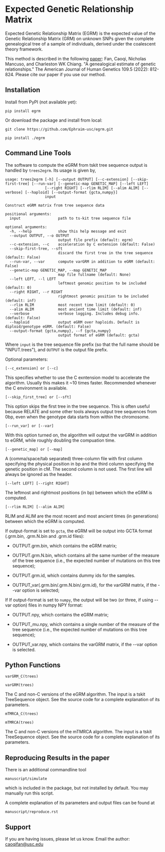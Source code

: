 Expected Genetic Relationship Matrix
========

Expected Genetic Relationship Matrix (EGRM) is the expected value of the Genetic Relationship Matrix (GRM) on unknown SNPs 
given the complete genealogical tree of a sample of individuals, derived under the coalescent theory framework.

This method is described in the following [paper](https://www.cell.com/ajhg/fulltext/S0002-9297(22)00112-4): 
Fan, Caoqi, Nicholas Mancuso, and Charleston WK Chiang. "A genealogical estimate of genetic relationships." The American Journal of Human Genetics 109.5 (2022): 812-824.
Please cite our paper if you use our method.


Installation
------------

Install from PyPI (not available yet):

    pip install egrm

Or download the package and install from local:

    git clone https://github.com/Ephraim-usc/egrm.git
    
    pip install ./egrm


Command Line Tools
------------------
The software to compute the eGRM from tskit tree sequence output is handled by `trees2egrm`. Its usage is given by,

    usage: trees2egrm [-h] [--output OUTPUT] [--c-extension] [--skip-first-tree] [--run-var] [--genetic-map GENETIC_MAP] [--left LEFT]
                      [--right RIGHT] [--rlim RLIM] [--alim ALIM] [--verbose] [--haploid] [--output-format {gcta,numpy}]
                      input

    Construct eGRM matrix from tree sequence data

    positional arguments:
      input                 path to ts-kit tree sequence file

    optional arguments:
      -h, --help            show this help message and exit
      --output OUTPUT, --o OUTPUT
                            output file prefix (default: egrm)
      --c-extension, --c    acceleration by C extension (default: False)
      --skip-first-tree, --sft
                            discard the first tree in the tree sequence (default: False)
      --run-var, --var      compute varGRM in addition to eGRM (default: False)
      --genetic-map GENETIC_MAP, --map GENETIC_MAP
                            map file fullname (default: None)
      --left LEFT, --l LEFT
                            leftmost genomic position to be included (default: 0)
      --right RIGHT, --r RIGHT
                            rightmost genomic position to be included (default: inf)
      --rlim RLIM           most recent time limit (default: 0)
      --alim ALIM           most ancient time limit (default: inf)
      --verbose             verbose logging. Includes debug info. (default: False)
      --haploid             output eGRM over haploids. Default is diploid/genotype eGRM. (default: False)
      --output-format {gcta,numpy}, --f {gcta,numpy}
                            output format of eGRM (default: gcta)

Where `input` is the tree sequence file prefix (so that the full name should be "INPUT.trees"), and `OUTPUT` is the output file prefix.

Optional parameters:

    [--c_extension] or [--c]

This specifies whether to use the C exntension model to accelerate the algorithm.
Usually this makes it ~10 times faster.
Recommended whenever the C environment is available.

    [--skip_first_tree] or [--sft]

This option skips the first tree in the tree sequence.
This is often useful because RELATE and some other tools always output tree sequences from 0bp, even when the genotype data starts from within the chromosome.

    [--run_var] or [--var]

With this option turned on, the algorithm will output the varGRM in addition to eGRM, while roughly doubling the compuation time.

    [--genetic_map] or [--map]

A (comma/space/tab separated) three-column file with first column specifying the physical position in bp and the third column specifying the genetic position in cM. The second column is not used. The first line will always be ignored as the header.

    [--left LEFT] [--right RIGHT]

The leftmost and rightmost positions (in bp) between which the eGRM is computed.

    [--rlim RLIM] [--alim ALIM]

RLIM and ALIM are the most recent and most ancient times (in generations) between which the eGRM is computed.

If output-format is set to `gcta`, the eGRM will be output into GCTA format (.grm.bin, .grm.N.bin and .grm.id files):

-   OUTPUT.grm.bin, which contains the eGRM matrix;

-   OUTPUT.grm.N.bin, which contains all the same number of the measure of the tree sequence (i.e., the expected number of mutations on this tree sequence);

-   OUTPUT.grm.id, which contains dummy ids for the samples.

-   OUTPUT_var(.grm.bin/.grm.N.bin/.grm.id), for the varGRM matrix, if the --var option is selected;

If If output-format is set to `numpy`, the output will be two (or three, if using --var option) files in numpy NPY format: 

-   OUTPUT.npy, which contains the eGRM matrix;

-   OUTPUT_mu.npy, which contains a single number of the measure of the tree sequence (i.e., the expected number of mutations on this tree sequence);

-   OUTPUT_var.npy, which contains the varGRM matrix, if the --var option is selected.


Python Functions
-----------------

    varGRM_C(trees)
    
    varGRM(trees)

The C and non-C versions of the eGRM algorithm. The input is a tskit TreeSequence object.
See the source code for a complete explanation of its parameters.

    mTMRCA_C(trees)
    
    mTMRCA(trees)

The C and non-C versions of the mTMRCA algorithm. The input is a tskit TreeSequence object.
See the source code for a complete explanation of its parameters.


Reproducing Results in the paper
-----------------

There is an additional commandline tool

    manuscript/simulate 

which is included in the package, but not installed by default. You may manually run this script.

A complete explanation of its parameters and output files can be found at

    manuscript/reproduce.rst


Support
-------

If you are having issues, please let us know.
Email the author: caoqifan@usc.edu

